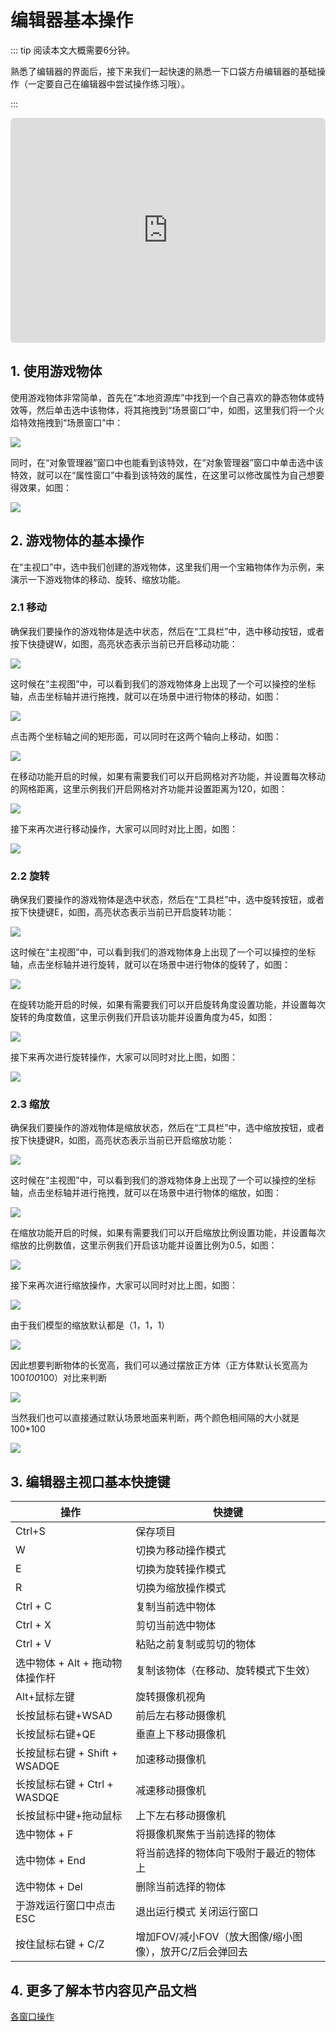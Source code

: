 # 编辑器基本操作

::: tip 阅读本文大概需要6分钟。

熟悉了编辑器的界面后，接下来我们一起快速的熟悉一下口袋方舟编辑器的基础操作（一定要自己在编辑器中尝试操作练习哦）。

:::

<iframe sandbox="allow-scripts allow-downloads allow-same-origin allow-popups allow-presentation allow-forms" frameborder="0" draggable="false" allowfullscreen="" allow="encrypted-media;" referrerpolicy="" aha-samesite="" class="iframe-loaded" src=" https://player.bilibili.com/player.html?bvid=BV1ps4y147a4&vd_source=c94089b4804c1edb7b67c4629d433f6b" style="border-radius: 7px; width: 100%; height: 360px;"></iframe>

## 1. 使用游戏物体

使用游戏物体非常简单，首先在“本地资源库”中找到一个自己喜欢的静态物体或特效等，然后单击选中该物体，将其拖拽到“场景窗口”中，如图，这里我们将一个火焰特效拖拽到“场景窗口”中：

![](https://cdn.233xyx.com/1681111423839_182.PNG)

同时，在“对象管理器”窗口中也能看到该特效，在“对象管理器”窗口中单击选中该特效，就可以在“属性窗口”中看到该特效的属性，在这里可以修改属性为自己想要得效果，如图：

![](https://cdn.233xyx.com/1681111423946_873.PNG)

## 2. 游戏物体的基本操作

在“主视口”中，选中我们创建的游戏物体，这里我们用一个宝箱物体作为示例，来演示一下游戏物体的移动、旋转、缩放功能。

### 2.1 移动

确保我们要操作的游戏物体是选中状态，然后在“工具栏”中，选中移动按钮，或者按下快捷键W，如图，高亮状态表示当前已开启移动功能：

![](https://cdn.233xyx.com/1681111423877_435.PNG)

这时候在“主视图”中，可以看到我们的游戏物体身上出现了一个可以操控的坐标轴，点击坐标轴并进行拖拽，就可以在场景中进行物体的移动，如图：

![](https://cdn.233xyx.com/1681111424118_146.gif)

点击两个坐标轴之间的矩形面，可以同时在这两个轴向上移动，如图：

![](https://cdn.233xyx.com/1681111424111_315.gif)

在移动功能开启的时候，如果有需要我们可以开启网格对齐功能，并设置每次移动的网格距离，这里示例我们开启网格对齐功能并设置距离为120，如图：

![](https://cdn.233xyx.com/1681111423986_709.png)

接下来再次进行移动操作，大家可以同时对比上图，如图：

![](https://cdn.233xyx.com/1681111424111_580.gif)

### 2.2 旋转

确保我们要操作的游戏物体是选中状态，然后在“工具栏”中，选中旋转按钮，或者按下快捷键E，如图，高亮状态表示当前已开启旋转功能：

![](https://cdn.233xyx.com/1681111424399_706.png)

这时候在“主视图”中，可以看到我们的游戏物体身上出现了一个可以操控的坐标轴，点击坐标轴并进行旋转，就可以在场景中进行物体的旋转了，如图：

![](https://cdn.233xyx.com/1681111424181_508.gif)

在旋转功能开启的时候，如果有需要我们可以开启旋转角度设置功能，并设置每次旋转的角度数值，这里示例我们开启该功能并设置角度为45，如图：

![](https://cdn.233xyx.com/1681111424142_592.png)

接下来再次进行旋转操作，大家可以同时对比上图，如图：

![](https://cdn.233xyx.com/1681111424400_012.gif)

### 2.3 缩放

确保我们要操作的游戏物体是缩放状态，然后在“工具栏”中，选中缩放按钮，或者按下快捷键R，如图，高亮状态表示当前已开启缩放功能：

![](https://cdn.233xyx.com/1681111424525_440.png)

这时候在“主视图”中，可以看到我们的游戏物体身上出现了一个可以操控的坐标轴，点击坐标轴并进行拖拽，就可以在场景中进行物体的缩放，如图：

![](https://cdn.233xyx.com/1681111424400_819.gif)

在缩放功能开启的时候，如果有需要我们可以开启缩放比例设置功能，并设置每次缩放的比例数值，这里示例我们开启该功能并设置比例为0.5，如图：

![](https://cdn.233xyx.com/1681111424525_908.png)

接下来再次进行缩放操作，大家可以同时对比上图，如图：

![](https://cdn.233xyx.com/1681111424625_909.gif)

由于我们模型的缩放默认都是（1，1，1）

![](https://cdn.233xyx.com/1681111424582_874.png)

因此想要判断物体的长宽高，我们可以通过摆放正方体（正方体默认长宽高为100*100*100）对比来判断

![](https://cdn.233xyx.com/1681111424525_227.png)

当然我们也可以直接通过默认场景地面来判断，两个颜色相间隔的大小就是100*100

![](https://cdn.233xyx.com/1681111424546_943.png)

## 3. 编辑器主视口基本快捷键

| **操作**                  | **快捷键**                                        |
| --------------------------------- | --------------------------------------------------------- |
| Ctrl+S                          | 保存项目                                                |
| W                               | 切换为移动操作模式                                      |
| E                               | 切换为旋转操作模式                                      |
| R                               | 切换为缩放操作模式                                      |
| Ctrl + C                        | 复制当前选中物体                                        |
| Ctrl + X                        | 剪切当前选中物体                                        |
| Ctrl + V                        | 粘贴之前复制或剪切的物体                                |
| 选中物体 + Alt + 拖动物体操作杆 | 复制该物体（在移动、旋转模式下生效）                    |
| Alt+鼠标左键                    | 旋转摄像机视角                                          |
| 长按鼠标右键+WSAD               | 前后左右移动摄像机                                      |
| 长按鼠标右键+QE                 | 垂直上下移动摄像机                                      |
| 长按鼠标右键 + Shift + WSADQE   | 加速移动摄像机                                          |
| 长按鼠标右键 + Ctrl + WASDQE    | 减速移动摄像机                                          |
| 长按鼠标中键+拖动鼠标           | 上下左右移动摄像机                                      |
| 选中物体 + F                    | 将摄像机聚焦于当前选择的物体                            |
| 选中物体 + End                  | 将当前选择的物体向下吸附于最近的物体上                  |
| 选中物体 + Del                  | 删除当前选择的物体                                      |
| 于游戏运行窗口中点击 ESC        | 退出运行模式 关闭运行窗口                               |
| 按住鼠标右键 + C/Z              | 增加FOV/减小FOV（放大图像/缩小图像），放开C/Z后会弹回去 |

## 4. 更多了解本节内容见产品文档

[各窗口操作](https://docs.ark.online/Editor/EditorWindowsOperation.html)
